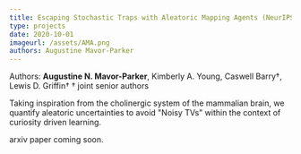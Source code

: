 ```yaml
---
title: Escaping Stochastic Traps with Aleatoric Mapping Agents (NeurIPS 2020 Biological and Artificial RL workshop) 
type: projects
date: 2020-10-01
imageurl: /assets/AMA.png
authors: Augustine Mavor-Parker
---
```


Authors: **Augustine N. Mavor-Parker**, Kimberly A. Young, Caswell Barry&dagger;, Lewis D. Griffin&dagger;
&dagger; joint senior authors

Taking inspiration from the cholinergic system of the mammalian brain, we quantify aleatoric uncertainties to avoid
"Noisy TVs" within the context of curiosity driven learning.

arxiv paper coming soon.
